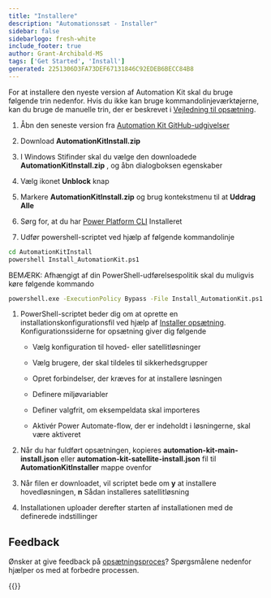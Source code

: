 ```yaml
---
title: "Installere"
description: "Automationssæt - Installer"
sidebar: false
sidebarlogo: fresh-white
include_footer: true
author: Grant-Archibald-MS
tags: ['Get Started', 'Install']
generated: 2251306D3FA73DEF67131846C92EDEB6BECC84B8
---
```


For at installere den nyeste version af Automation Kit skal du bruge følgende trin nedenfor. Hvis du ikke kan bruge kommandolinjeværktøjerne, kan du bruge de manuelle trin, der er beskrevet i [Vejledning til opsætning](https://learn.microsoft.com/power-automate/guidance/automation-kit/setup/prerequisites).

1. Åbn den seneste version fra <a href="https://github.com/microsoft/powercat-automation-kit/releases" target="_blank">Automation Kit GitHub-udgivelser</a>

1. Download **AutomationKitInstall.zip**

1. I Windows Stifinder skal du vælge den downloadede **AutomationKitInstall.zip** , og åbn dialogboksen egenskaber

1. Vælg ikonet **Unblock** knap

1. Markere **AutomationKitInstall.zip** og brug kontekstmenu til at **Uddrag Alle**

1. Sørg for, at du har <a href="https://learn.microsoft.com/en-us/power-platform/developer/cli/introduction" target="_blank">Power Platform CLI</a> Installeret

1. Udfør powershell-scriptet ved hjælp af følgende kommandolinje

```cmd
cd AutomationKitInstall
powershell Install_AutomationKit.ps1
```

BEMÆRK: Afhængigt af din PowerShell-udførelsespolitik skal du muligvis køre følgende kommando

```cmd
powershell.exe -ExecutionPolicy Bypass -File Install_AutomationKit.ps1
```

1. PowerShell-scriptet beder dig om at oprette en installationskonfigurationsfil ved hjælp af [Installer opsætning](/da/get-started/setup). Konfigurationssiderne for opsætning giver dig følgende

    - Vælg konfiguration til hoved- eller satellitløsninger
   
    - Vælg brugere, der skal tildeles til sikkerhedsgrupper
   
    - Opret forbindelser, der kræves for at installere løsningen
    
    - Definere miljøvariabler
    
    - Definer valgfrit, om eksempeldata skal importeres
    
    - Aktivér Power Automate-flow, der er indeholdt i løsningerne, skal være aktiveret

1. Når du har fuldført opsætningen, kopieres **automation-kit-main-install.json** eller **automation-kit-satellite-install.json** fil til **AutomationKitInstaller** mappe ovenfor

1. Når filen er downloadet, vil scriptet bede om **y** at installere hovedløsningen, **n** Sådan installeres satellitløsning

1. Installationen uploader derefter starten af installationen med de definerede indstillinger

## Feedback

Ønsker at give feedback på [opsætningsproces](/da/get-started/setup)? Spørgsmålene nedenfor hjælper os med at forbedre processen.

{{<questions name="/content/da/get-started/setup-feedback.json" completed="Tak, fordi du gav feedback" showNavigationButtons=true locale="da">}}
